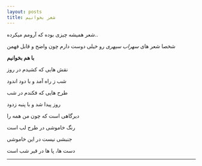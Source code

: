 ```yaml
---
layout: posts
title: شعر بخوانیم
---
```


شعر همیشه چیزی بوده که آرومم میکرده..

شخصا شعر های *سهراب سپهری* رو خیلی دوست دارم چون واضح و قابل فهمن

  **با هم بخوانیم**

 نقش هایی که کشیدم در روز

 شب ز راه آمد و با دود اندود

 طرح هایی که فکندم در شب

 روز پیدا شد و با پنبه زدود

 دیرگاهی است که چون من همه را

 رنگ خاموشی در طرح لب است

 جنبشی نیست در این خاموشی

 دست ها، پا ها در قیر شب است


---

